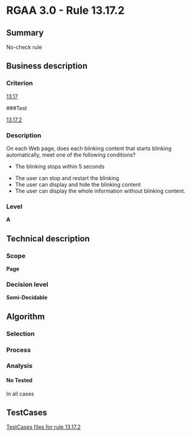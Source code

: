 # RGAA 3.0 -  Rule 13.17.2

## Summary

No-check rule

## Business description

### Criterion

[13.17](http://asqatasun.github.io/RGAA--3.0--EN/RGAA3.0_Criteria_English_version_v1.html#crit-13-17)

###Test

[13.17.2](http://asqatasun.github.io/RGAA--3.0--EN/RGAA3.0_Criteria_English_version_v1.html#test-13-17-2)

### Description
On each Web page,
    does each blinking content that starts blinking automatically,
    meet one of the following conditions?
    <ul><li> The blinking stops within 5 seconds</li>
  <li> The user can stop and restart the blinking</li>
  <li> The user can display and hide the blinking content</li>
  <li> The user can display the whole information without blinking content.</li>
    </ul> 


### Level

**A**

## Technical description

### Scope

**Page**

### Decision level

**Semi-Decidable**

## Algorithm

### Selection

### Process

### Analysis

#### No Tested 

In all cases



##  TestCases 

[TestCases files for rule 13.17.2](https://gitlab.com/asqatasun/Asqatasun/-/tree/master/rules/rules-rgaa3.0/src/test/resources/testcases/rgaa30/Rgaa30Rule131702/) 


